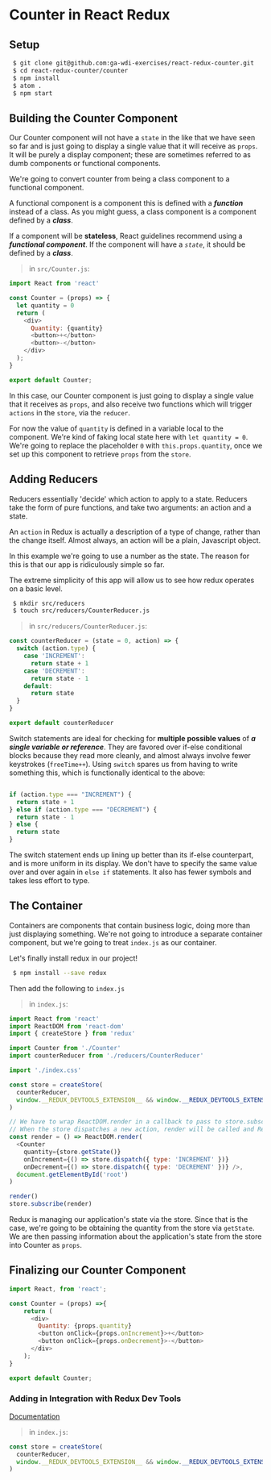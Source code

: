 # Counter in React Redux

## Setup

```bash
 $ git clone git@github.com:ga-wdi-exercises/react-redux-counter.git
 $ cd react-redux-counter/counter
 $ npm install
 $ atom .
 $ npm start
```

## Building the Counter Component

Our Counter component will not have a `state` in the like that we have seen so far and is just going to display a single value that it will receive as `props`. It will be purely a display component; these are sometimes referred to as dumb components or functional components.

We're going to convert counter from being a class component to a functional component.

A functional component is a component this is defined with a ***function*** instead of a class.
As you might guess, a class component is a component defined by a ***class***.

If a component will be **stateless**, React guidelines recommend using a ***functional component***.
If the component will have a *`state`*, it should be defined by a ***class***.


> in `src/Counter.js`:

```js
import React from 'react'

const Counter = (props) => {
  let quantity = 0
  return (
    <div>
      Quantity: {quantity}
      <button>+</button>
      <button>-</button>
    </div>
  );
}

export default Counter;
```

In this case, our Counter component is just going to display a single value that it receives as `props`, and also receive two functions which will trigger `actions` in the `store`, via the `reducer`.

For now the value of `quantity` is defined in a variable local to the component. We're kind of faking local state here with `let quantity = 0`. We're going to replace the placeholder `0` with `this.props.quantity`, once we set up this component to retrieve `props` from the `store`.

## Adding Reducers

Reducers essentially 'decide' which action to apply to a state.
Reducers take the form of pure functions, and take two arguments: an action and a state.

An `action` in Redux is actually a description of a type of change, rather than the change itself. Almost always, an action will be a plain, Javascript object.

In this example we're going to use a number as the state. The reason for this is that our app is ridiculously simple so far.

The extreme simplicity of this app will allow us to see how redux operates on a basic level.

```bash
 $ mkdir src/reducers
 $ touch src/reducers/CounterReducer.js
```

> in `src/reducers/CounterReducer.js`:

```js
const counterReducer = (state = 0, action) => {
  switch (action.type) {
    case 'INCREMENT':
      return state + 1
    case 'DECREMENT':
      return state - 1
    default:
      return state
  }
}

export default counterReducer
```

Switch statements are ideal for checking for **multiple possible values** of ***a single variable or reference***.
They are favored over if-else conditional blocks because they read more cleanly, and almost always involve fewer keystrokes (`freeTime++`).
Using `switch` spares us from having to write something this, which is functionally identical to the above:

```js

if (action.type === "INCREMENT") {
  return state + 1
} else if (action.type === "DECREMENT") {
  return state - 1
} else {
  return state
}
```  

The switch statement ends up lining up better than its if-else counterpart, and is more uniform in its display.
We don't have to specify the same value over and over again in `else if` statements.
It also has fewer symbols and takes less effort to type.


## The Container

Containers are components that contain business logic, doing more than just displaying something.
We're not going to introduce a separate container component, but we're going to treat `index.js` as our container.

Let's finally install redux in our project!

```bash
 $ npm install --save redux
```

Then add the following to `index.js`

> in `index.js`:

```js
import React from 'react'
import ReactDOM from 'react-dom'
import { createStore } from 'redux'

import Counter from './Counter'
import counterReducer from './reducers/CounterReducer'

import './index.css'

const store = createStore(
  counterReducer,
  window.__REDUX_DEVTOOLS_EXTENSION__ && window.__REDUX_DEVTOOLS_EXTENSION__()
)

// We have to wrap ReactDOM.render in a callback to pass to store.subscribe()
// When the store dispatches a new action, render will be called and ReactDOM.render will be triggered
const render = () => ReactDOM.render(
  <Counter
    quantity={store.getState()}
    onIncrement={() => store.dispatch({ type: 'INCREMENT' })}
    onDecrement={() => store.dispatch({ type: 'DECREMENT' })} />,
  document.getElementById('root')
)

render()
store.subscribe(render)
```

Redux is managing our application's state via the store.
Since that is the case, we're going to be obtaining the quantity from the store via `getState`.
We are then passing information about the application's state from the store into Counter as `props`.


## Finalizing our Counter Component

```js
import React, from 'react';

const Counter = (props) =>{
    return (
      <div>
        Quantity: {props.quantity}
        <button onClick={props.onIncrement}>+</button>
        <button onClick={props.onDecrement}>-</button>
      </div>
    );
}

export default Counter;
```

### Adding in Integration with Redux Dev Tools
[Documentation](https://github.com/zalmoxisus/redux-devtools-extension#1-with-redux)

> in `index.js`:

```js
const store = createStore(
  counterReducer,
  window.__REDUX_DEVTOOLS_EXTENSION__ && window.__REDUX_DEVTOOLS_EXTENSION__()
)
```
